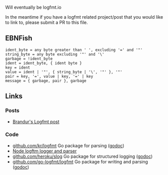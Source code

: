 Will eventually be logfmt.io

In the meantime if you have a logfmt related project/post that you would like to link to, please submit a PR to this file.

## EBNFish

```
ident_byte = any byte greater than ' ', excluding '=' and '"'
string_byte = any byte excluding '"' and '\'
garbage = !ident_byte
ident = ident_byte, { ident byte }
key = ident
value = ident | '"', { string_byte | '\', '"' }, '"'
pair = key, '=', value | key, '=' | key
message = { garbage, pair }, garbage
```

## Links

### Posts

* [Brandur's Logfmt post](https://brandur.org/logfmt)

### Code

* [github.com/kr/logfmt](https://github.com/kr/logfmt) Go package for parsing ([godoc](https://godoc.org/github.com/kr/logfmt))
* [Node logftm logger and parser](https://github.com/csquared/node-logfmt)
* [github.com/heroku/slog](github.com/heroku/slog) Go package for structured logging ([godoc](https://godoc.org/github.com/heroku/slog))
* [github.com/go-logfmt/logfmt](https://github.com/go-logfmt/logfmt) Go package for writing and parsing ([godoc](https://godoc.org/github.com/go-logfmt/logfmt))
